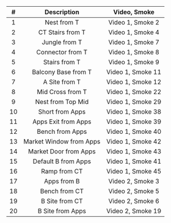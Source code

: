 |   #   |        Description       |     Video, Smoke     |
| :---: |          :---:           |        :---:         |
|   1   | Nest from T              | Video 1, Smoke 2     |
|   2   | CT Stairs from T         | Video 1, Smoke 4     |
|   3   | Jungle from T            | Video 1, Smoke 7     |
|   4   | Connector from T         | Video 1, Smoke 8     |
|   5   | Stairs from T            | Video 1, Smoke 9     |
|   6   | Balcony Base from T      | Video 1, Smoke 11    |
|   7   | A Site from T            | Video 1, Smoke 12    |
|   8   | Mid Cross from T         | Video 1, Smoke 22    |
|   9   | Nest from Top Mid        | Video 1, Smoke 29    |
|  10   | Short from Apps          | Video 1, Smoke 38    |
|  11   | Apps Exit from Apps      | Video 1, Smoke 39    |
|  12   | Bench from Apps          | Video 1, Smoke 40    |
|  13   | Market Window from Apps  | Video 1, Smoke 42    |
|  14   | Market Door from Apps    | Video 1, Smoke 43    |
|  15   | Default B from Apps      | Video 1, Smoke 41    |
|  16   | Ramp from CT             | Video 1, Smoke 45    |
|  17   | Apps from B              | Video 2, Smoke 3     |
|  18   | Bench from CT            | Video 2, Smoke 5     |
|  19   | B Site from CT           | Video 2, Smoke 6     |
|  20   | B Site from Apps         | Video 2, Smoke 19    |